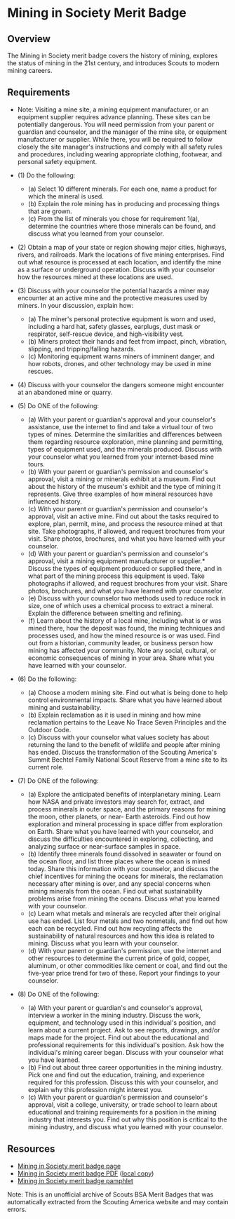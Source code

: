 

# Mining in Society Merit Badge


## Overview



The Mining in Society merit badge covers the history of mining, explores the status of mining in the 21st century, and introduces Scouts to modern mining careers.

## Requirements

* Note: Visiting a mine site, a mining equipment manufacturer, or an equipment supplier requires advance planning. These sites can be potentially dangerous. You will need permission from your parent or guardian and counselor, and the manager of the mine site, or equipment manufacturer or supplier. While there, you will be required to follow closely the site manager's instructions and comply with all safety rules and procedures, including wearing appropriate clothing, footwear, and personal safety equipment.
* (1) Do the following:
    * (a) Select 10 different minerals. For each one, name a product for which the mineral is used.
    * (b) Explain the role mining has in producing and processing things that are grown.
    * (c) From the list of minerals you chose for requirement 1(a), determine the countries where those minerals can be found, and discuss what you learned from your counselor.


* (2) Obtain a map of your state or region showing major cities, highways, rivers, and railroads. Mark the locations of five mining enterprises. Find out what resource is processed at each location, and identify the mine as a surface or underground operation. Discuss with your counselor how the resources mined at these locations are used.
* (3) Discuss with your counselor the potential hazards a miner may encounter at an active mine and the protective measures used by miners. In your discussion, explain how:
    * (a) The miner's personal protective equipment is worn and used, including a hard hat, safety glasses, earplugs, dust mask or respirator, self-rescue device, and high-visibility vest.
    * (b) Miners protect their hands and feet from impact, pinch, vibration, slipping, and tripping/falling hazards.
    * (c) Monitoring equipment warns miners of imminent danger, and how robots, drones, and other technology may be used in mine rescues.


* (4) Discuss with your counselor the dangers someone might encounter at an abandoned mine or quarry.
* (5) Do ONE of the following:
    * (a) With your parent or guardian's approval and your counselor's assistance, use the internet to find and take a virtual tour of two types of mines. Determine the similarities and differences between them regarding resource exploration, mine planning and permitting, types of equipment used, and the minerals produced. Discuss with your counselor what you learned from your internet-based mine tours.
    * (b) With your parent or guardian's permission and counselor's approval, visit a mining or minerals exhibit at a museum. Find out about the history of the museum's exhibit and the type of mining it represents. Give three examples of how mineral resources have influenced history.
    * (c) With your parent or guardian's permission and counselor's approval, visit an active mine. Find out about the tasks required to explore, plan, permit, mine, and process the resource mined at that site. Take photographs, if allowed, and request brochures from your visit. Share photos, brochures, and what you have learned with your counselor.
    * (d) With your parent or guardian's permission and counselor's approval, visit a mining equipment manufacturer or supplier.* Discuss the types of equipment produced or supplied there, and in what part of the mining process this equipment is used. Take photographs if allowed, and request brochures from your visit. Share photos, brochures, and what you have learned with your counselor.
    * (e) Discuss with your counselor two methods used to reduce rock in size, one of which uses a chemical process to extract a mineral. Explain the difference between smelting and refining.
    * (f) Learn about the history of a local mine, including what is or was mined there, how the deposit was found, the mining techniques and processes used, and how the mined resource is or was used. Find out from a historian, community leader, or business person how mining has affected your community. Note any social, cultural, or economic consequences of mining in your area. Share what you have learned with your counselor.


* (6) Do the following:
    * (a) Choose a modern mining site. Find out what is being done to help control environmental impacts. Share what you have learned about mining and sustainability.
    * (b) Explain reclamation as it is used in mining and how mine reclamation pertains to the Leave No Trace Seven Principles and the Outdoor Code.
    * (c) Discuss with your counselor what values society has about returning the land to the benefit of wildlife and people after mining has ended. Discuss the transformation of the Scouting America's Summit Bechtel Family National Scout Reserve from a mine site to its current role.


* (7) Do ONE of the following:
    * (a) Explore the anticipated benefits of interplanetary mining. Learn how NASA and private investors may search for, extract, and process minerals in outer space, and the primary reasons for mining the moon, other planets, or near- Earth asteroids. Find out how exploration and mineral processing in space differ from exploration on Earth. Share what you have learned with your counselor, and discuss the difficulties encountered in exploring, collecting, and analyzing surface or near-surface samples in space.
    * (b) Identify three minerals found dissolved in seawater or found on the ocean floor, and list three places where the ocean is mined today. Share this information with your counselor, and discuss the chief incentives for mining the oceans for minerals, the reclamation necessary after mining is over, and any special concerns when mining minerals from the ocean. Find out what sustainability problems arise from mining the oceans. Discuss what you learned with your counselor.
    * (c) Learn what metals and minerals are recycled after their original use has ended. List four metals and two nonmetals, and find out how each can be recycled. Find out how recycling affects the sustainability of natural resources and how this idea is related to mining. Discuss what you learn with your counselor.
    * (d) With your parent or guardian's permission, use the internet and other resources to determine the current price of gold, copper, aluminum, or other commodities like cement or coal, and find out the five-year price trend for two of these. Report your findings to your counselor.


* (8) Do ONE of the following:
    * (a) With your parent or guardian's and counselor's approval, interview a worker in the mining industry. Discuss the work, equipment, and technology used in this individual's position, and learn about a current project. Ask to see reports, drawings, and/or maps made for the project. Find out about the educational and professional requirements for this individual's position. Ask how the individual's mining career began. Discuss with your counselor what you have learned.
    * (b) Find out about three career opportunities in the mining industry. Pick one and find out the education, training, and experience required for this profession. Discuss this with your counselor, and explain why this profession might interest you.
    * (c) With your parent or guardian's permission and counselor's approval, visit a college, university, or trade school to learn about educational and training requirements for a position in the mining industry that interests you. Find out why this position is critical to the mining industry, and discuss what you learned with your counselor.




## Resources

- [Mining in Society merit badge page](https://www.scouting.org/merit-badges/mining-in-society/)
- [Mining in Society merit badge PDF](https://filestore.scouting.org/filestore/Merit_Badge_ReqandRes/Pamphlets/Mining%20in%20Society_2025.pdf) ([local copy](files/mining-in-society-merit-badge.pdf))
- [Mining in Society merit badge pamphlet](https://www.scoutshop.org/bsa-mining-in-society-merit-badge-pamphlet-boy-scouts-of-america-660064.html)

Note: This is an unofficial archive of Scouts BSA Merit Badges that was automatically extracted from the Scouting America website and may contain errors.